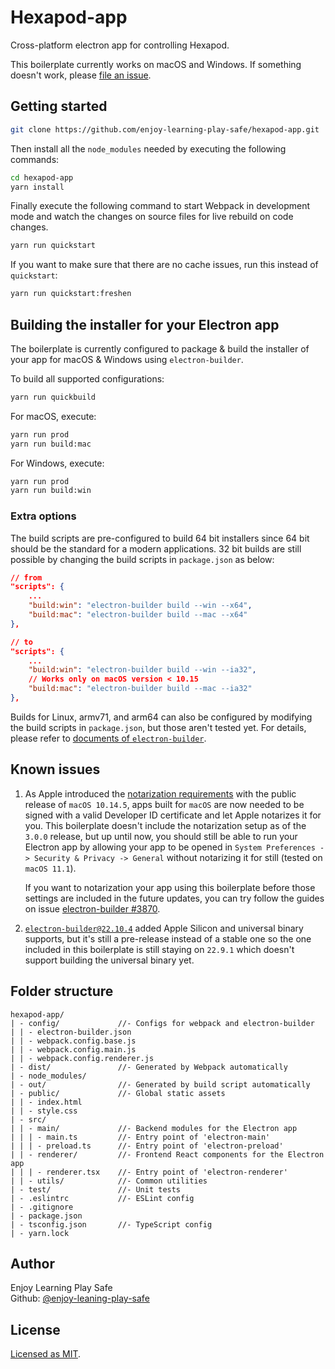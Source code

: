 # Hexapod-app

Cross-platform electron app for controlling Hexapod.

This boilerplate currently works on macOS and Windows. If something doesn't
work, please [file an issue](https://github.com/enjoy-learning-play-safe/hexapod-app/issues/new).

## Getting started

```sh
git clone https://github.com/enjoy-learning-play-safe/hexapod-app.git
```

Then install all the `node_modules` needed by executing the following commands:

```sh
cd hexapod-app
yarn install
```

Finally execute the following command to start Webpack in development mode and
watch the changes on source files for live rebuild on code changes.

```sh
yarn run quickstart
```

If you want to make sure that there are no cache issues, run this instead of `quickstart`:

```sh
yarn run quickstart:freshen
```

## Building the installer for your Electron app

The boilerplate is currently configured to package & build the installer of
your app for macOS & Windows using `electron-builder`.

To build all supported configurations:

```sh
yarn run quickbuild
```

For macOS, execute:

```sh
yarn run prod
yarn run build:mac
```

For Windows, execute:

```sh
yarn run prod
yarn run build:win
```

### Extra options

The build scripts are pre-configured to build 64 bit installers since 64 bit
should be the standard for a modern applications. 32 bit builds are still
possible by changing the build scripts in `package.json` as below:

```json
// from
"scripts": {
    ...
    "build:win": "electron-builder build --win --x64",
    "build:mac": "electron-builder build --mac --x64"
},

// to
"scripts": {
    ...
    "build:win": "electron-builder build --win --ia32",
    // Works only on macOS version < 10.15
    "build:mac": "electron-builder build --mac --ia32"
},
```

Builds for Linux, armv71, and arm64 can also be configured by modifying the
build scripts in `package.json`, but those aren't tested yet. For details,
please refer to [documents of `electron-builder`](https://www.electron.build/cli).

## Known issues

1. As Apple introduced the [notarization requirements] with the public release
   of `macOS 10.14.5`, apps built for `macOS` are now needed to be signed with
   a valid Developer ID certificate and let Apple notarizes it for you. This
   boilerplate doesn't include the notarization setup as of the `3.0.0` release,
   but up until now, you should still be able to run your Electron app by
   allowing your app to be opened in `System Preferences -> Security & Privacy -> General` without notarizing it for still (tested on `macOS 11.1`).

   If you want to notarization your app using this boilerplate before those
   settings are included in the future updates, you can try follow the guides on
   issue [electron-builder #3870].

2. [`electron-builder@22.10.4`] added Apple Silicon and universal binary
   supports, but it's still a pre-release instead of a stable one so the one
   included in this boilerplate is still staying on `22.9.1` which doesn't
   support building the universal binary yet.

## Folder structure

```
hexapod-app/
| - config/             //- Configs for webpack and electron-builder
| | - electron-builder.json
| | - webpack.config.base.js
| | - webpack.config.main.js
| | - webpack.config.renderer.js
| - dist/               //- Generated by Webpack automatically
| - node_modules/
| - out/                //- Generated by build script automatically
| - public/             //- Global static assets
| | - index.html
| | - style.css
| - src/
| | - main/             //- Backend modules for the Electron app
| | | - main.ts         //- Entry point of 'electron-main'
| | | - preload.ts      //- Entry point of 'electron-preload'
| | - renderer/         //- Frontend React components for the Electron app
| | | - renderer.tsx    //- Entry point of 'electron-renderer'
| | - utils/            //- Common utilities
| - test/               //- Unit tests
| - .eslintrc           //- ESLint config
| - .gitignore
| - package.json
| - tsconfig.json       //- TypeScript config
| - yarn.lock
```

## Author

Enjoy Learning Play Safe  
Github: [@enjoy-leaning-play-safe](https://github.com/enjoy-learning-play-safe)

## License

[Licensed as MIT](LICENSE).

[notarization requirements]: https://developer.apple.com/news/?id=04102019a
[electron-builder #3870]: https://github.com/electron-userland/electron-builder/issues/3870
[`electron-builder@22.10.4`]: https://github.com/electron-userland/electron-builder/releases/tag/v22.10.4
